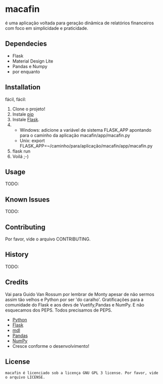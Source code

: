 # macafin
é uma aplicação voltada para geração dinâmica de relatórios financeiros com foco em simplicidade e praticidade.  

## Dependecies
* Flask
* Material Design Lite
* Pandas e Numpy
* por enquanto

## Installation
fácil, fácil:
1. Clone o projeto!
2. Instale [pip](https://pip.pypa.io/en/stable/installing/) 
3. Instale [Flask](http://flask.pocoo.org/docs/0.12/installation/). 
4.  
    * Windows: adicione a variável de sistema FLASK_APP apontando para o caminho da aplicação macafin/app/macafin.py
    * Unix: export FLASK_APP=~/caminho/para/aplicação/macafin/app/macafin.py
5. flask run
6. Voilá ;-)

## Usage
TODO:

## Known Issues
TODO:

## Contributing
Por favor, vide o arquivo CONTRIBUTING.

## History
TODO:

## Credits
Vai para Guido Van Rossum por lembrar de Monty apesar de não sermos assim tão velhos e Python por ser 'do caralho'. Gratificações para a comunidade do Flask e aos devs de Vuetify,Pandas e NumPy. E não esquecamos dos PEPS. Todos precisamos de PEPS.

* [Python](https://www.python.org/)
* [Flask](http://flask.pocoo.org/)
* [mdl](https://getmdl.io/)
* [Pandas](http://pandas.pydata.org/)
* [NumPy](http://www.numpy.org/)
* Cresce conforme o desenvolvimento!

## License
    macafin é licenciado sob a licença GNU GPL 3 license. Por favor, vide o arquivo LICENSE.
    